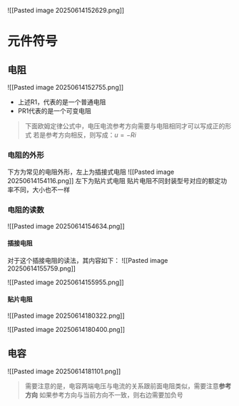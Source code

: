 
![[Pasted image 20250614152629.png]]

# 元件符号

## 电阻
![[Pasted image 20250614152755.png]]
- 上述R1，代表的是一个普通电阻
- PR1代表的是一个可变电阻
> 下面欧姆定律公式中，电压电流参考方向需要与电阻相同才可以写成正的形式
> 若是参考方向相反，则写成：$u=-Ri$

### 电阻的外形
下方为常见的电阻外形，左上为插接式电阻
![[Pasted image 20250614154116.png]]
左下为贴片式电阻
贴片电阻不同封装型号对应的额定功率不同，大小也不一样

### 电阻的读数

![[Pasted image 20250614154634.png]]
#### 插接电阻
对于这个插接电阻的读法，其内容如下：
![[Pasted image 20250614155759.png]]



![[Pasted image 20250614155955.png]]

#### 贴片电阻

![[Pasted image 20250614180322.png]]


![[Pasted image 20250614180400.png]]



## 电容

![[Pasted image 20250614181101.png]]
> 需要注意的是，电容两端电压与电流的关系跟前面电阻类似，需要注意**参考方向**
> 如果参考方向与当前方向不一致，则右边需要加负号


